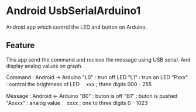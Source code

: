 Android UsbSerialArduino1
=========================

Android app which control the LED and button on Arduino.

## Feature
This app send the command and recieve the message using USB serial.
And display analog values on graph. 

Command : Android -> Arduino
"L0" : trun off LED
"L1" : trun on LED
"Pxxx" : control the brightness of LED
　xxx ; three digits 000 - 255

Message : Android <- Arduino
"B0" : buton is off
"B1" : buton is pushed
"Axxxx" : analog value
　xxxx ; one to three digits 0 - 1023
